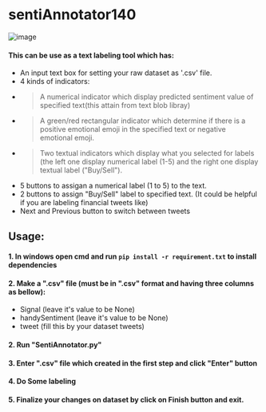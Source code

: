 # sentiAnnotator140
![image](https://user-images.githubusercontent.com/39694920/155466640-335e2fb8-cb85-440e-805b-d1b21468fad7.png)

#### This can be use as a text labeling tool which has:
+ An input text box for setting your raw dataset as '.csv' file. 
+ 4 kinds of indicators:
+ > A numerical indicator which display predicted sentiment value of specified text(this attain from text blob libray)
+ > A green/red rectangular indicator which determine if there is a positive emotional emoji in the specified text or negative emotional emoji.
+ > Two textual indicators which display what you selected for labels (the left one display numerical label (1-5) and the right one display textual label ("Buy/Sell").
+ 5 buttons to assigan a numerical label (1 to 5) to the text.
+ 2 buttons to assign "Buy/Sell" label to specified text. (It could be helpful if you are labeling financial tweets like)
+ Next and Previous button to switch between tweets

## Usage:

#### 1. In windows open cmd and run `pip install -r requirement.txt` to install dependencies

#### 2. Make a ".csv" file (must be in ".csv" format and having three columns as bellow):
- Signal (leave it's value to be None)
- handySentiment (leave it's value to be None)
- tweet (fill this by your dataset tweets)

#### 2. Run "SentiAnnotator.py"
#### 3. Enter ".csv" file which created in the first step and click "Enter" button
#### 4. Do Some labeling
#### 5. Finalize your changes on dataset by click on Finish button and exit.